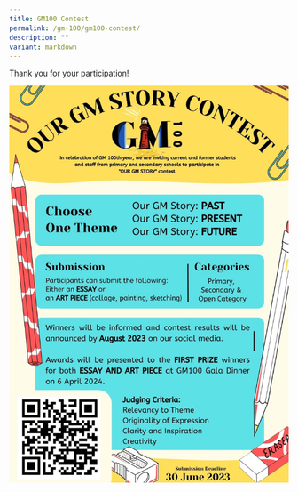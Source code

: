 ```yaml
---
title: GM100 Contest
permalink: /gm-100/gm100-contest/
description: ""
variant: markdown
---
```

Thank you for your participation!

![](/images/our%20gm%20story%20poster%20jpg%20(final).jpg)